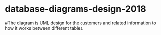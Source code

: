 # database-diagrams-design-2018
#The diagram is UML design for the customers and related information to how it works between different tables.
